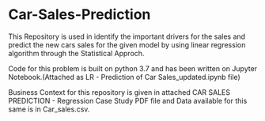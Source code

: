 # Car-Sales-Prediction

This Repository is used in identify the important drivers for the sales and predict the new cars sales for the given model by using linear regression algorithm through the Statistical Approch.

Code for this problem is built on python 3.7 and has been written on Jupyter Notebook.(Attached as LR - Prediction of Car Sales_updated.ipynb file)

Business Context for this repository is given in attached CAR SALES PREDICTION - Regression Case Study PDF file and Data available for this same is in Car_sales.csv.


